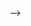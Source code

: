 <!-- ---
layout: inner
position: left
date: 2021-10-01
feature_image: 'img/posts/pawel-czerwinski-unsplash.png'
button_text: 'visit page'
button_icon: 'flask'
categories: development design
tags: jekyll Sass Bootstrap


---

Welcome to the first post of this page.
<!-- 
ayout: inner
position: left
title: 'Phantom'
date: 2016-02-20 21:15:00
categories: development design
tags: Jekyll Sass Bootstrap
featured_image: '/img/posts/04_phantom-jekyll-1130x864-2x.png'
project_link: 'https://github.com/jamigibbs'
button_icon: 'flask'
button_text: 'Visit Project'
lead_text: "A minimalist Jekyll theme that you're looking at it right now"
--- --> -->

